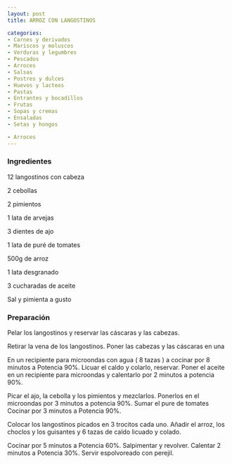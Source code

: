 ```yaml
---
layout: post
title: ARROZ CON LANGOSTINOS

categories:
- Carnes y derivados
- Mariscos y moluscos
- Verduras y legumbres
- Pescados
- Arroces
- Salsas
- Postres y dulces
- Huevos y lacteos
- Pastas
- Entrantes y bocadillos
- Frutas
- Sopas y cremas
- Ensaladas
- Setas y hongos

- Arroces
---
```

<h3>Ingredientes</h3>

12 langostinos con cabeza

2 cebollas

2 pimientos

1 lata de arvejas

3 dientes de ajo

1 lata de puré de tomates

500g de arroz

1 lata desgranado

3 cucharadas de aceite

Sal y pimienta a gusto

<h3>Preparación</h3>

Pelar los langostinos y reservar las cáscaras y las cabezas.

Retirar la vena de los langostinos. Poner las cabezas y las cáscaras en una

En un recipiente para microondas con agua ( 8 tazas ) a cocinar por 8 minutos a Potencia 90%. Licuar el caldo y colarlo, reservar. Poner el aceite en un recipiente para microondas y calentarlo por 2 minutos a potencia 90%.

Picar el ajo, la cebolla y los pimientos y mezclarlos. Ponerlos en el microondas por 3 minutos a potencia 90%. Sumar el pure de tomates Cocinar por 3 minutos a Potencia 90%.

Colocar los langostinos picados en 3 trocitos cada uno. Añadir el arroz, los choclos y los guisantes y 6 tazas de caldo licuado y colado.

Cocinar por 5 minutos a Potencia 60%. Salpimentar y revolver. Calentar 2 minutos a Potencia 30%. Servir espolvoreado con perejil.

